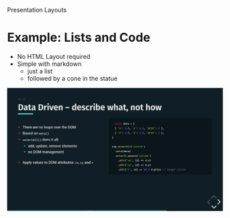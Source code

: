Presentation Layouts

# Example: Lists and Code

- No HTML Layout required  
- Simple with markdown
	- just a list
	- followed by a cone in the statue

![image](../../preview.png)